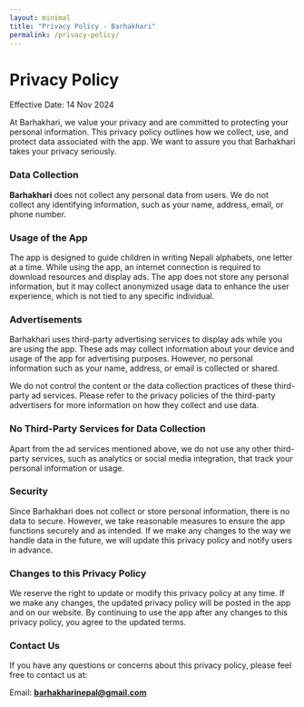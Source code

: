```yaml
---
layout: minimal
title: "Privacy Policy - Barhakhari"
permalink: /privacy-policy/
---
```

<head>
  <link rel="icon" href="/favicon.png" type="image/x-icon">
</head>

<style>

  /* Hide default Jekyll page title and header */
  h1.page-title {
    display: none;
  }

  header {
    display: none;
  }
</style>

# Privacy Policy


Effective Date: 14 Nov 2024


At Barhakhari, we value your privacy and are committed to protecting your personal information. This privacy policy outlines how we collect, use, and protect data associated with the app. We want to assure you that Barhakhari takes your privacy seriously.

### Data Collection

**Barhakhari** does not collect any personal data from users. We do not collect any identifying information, such as your name, address, email, or phone number.

### Usage of the App

The app is designed to guide children in writing Nepali alphabets, one letter at a time. While using the app, an internet connection is required to download resources and display ads. The app does not store any personal information, but it may collect anonymized usage data to enhance the user experience, which is not tied to any specific individual.

### Advertisements

Barhakhari uses third-party advertising services to display ads while you are using the app. These ads may collect information about your device and usage of the app for advertising purposes. However, no personal information such as your name, address, or email is collected or shared.

We do not control the content or the data collection practices of these third-party ad services. Please refer to the privacy policies of the third-party advertisers for more information on how they collect and use data.

### No Third-Party Services for Data Collection

Apart from the ad services mentioned above, we do not use any other third-party services, such as analytics or social media integration, that track your personal information or usage.

### Security

Since Barhakhari does not collect or store personal information, there is no data to secure. However, we take reasonable measures to ensure the app functions securely and as intended. If we make any changes to the way we handle data in the future, we will update this privacy policy and notify users in advance.

### Changes to this Privacy Policy

We reserve the right to update or modify this privacy policy at any time. If we make any changes, the updated privacy policy will be posted in the app and on our website. By continuing to use the app after any changes to this privacy policy, you agree to the updated terms.

### Contact Us

If you have any questions or concerns about this privacy policy, please feel free to contact us at:

Email: <b>barhakharinepal@gmail.com</b> 

